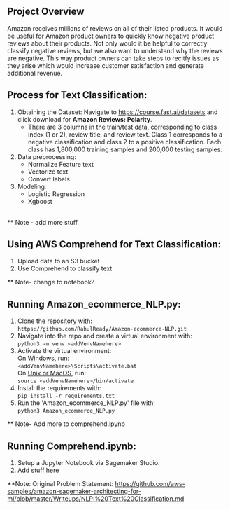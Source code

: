 ## Project Overview
Amazon receives millions of reviews on all of their listed products. It would be useful for Amazon product owners to quickly know negative product reviews about their products. Not only would it be helpful to correctly classify negative reviews, but we also want to understand why the reviews are negative. This way product owners can take steps to recitfy issues as they arise which would increase customer satisfaction and generate additional revenue. 

## **Process for Text Classification:**
1) Obtaining the Dataset: Navigate to https://course.fast.ai/datasets and click download for **Amazon Reviews: Polarity**. <br>
    * There are 3 columns in the train/test data, corresponding to class index (1 or 2), review title, and review text. Class 1 corresponds to a negative classification and class 2 to a positive classification. Each class has 1,800,000 training samples and 200,000 testing samples. 
2) Data preprocessing: 
    * Normalize Feature text
    * Vectorize text
    * Convert labels      
3) Modeling:
    * Logistic Regression
    * Xgboost

<br>
** Note - add more stuff 

## **Using AWS Comprehend for Text Classification:**
1) Upload data to an S3 bucket
2) Use Comprehend to classify text


** Note- change to notebook?
## **Running Amazon_ecommerce_NLP.py**:
1) Clone the repository with:<br> `https://github.com/RahulReady/Amazon-ecommerce-NLP.git`
2) Navigate into the repo and create a virtual environment with:<br> `python3 -m venv <addVenvNamehere>`
3) Activate the virtual environment: <br>
On <ins>Windows</ins>, run:<br>
    `<addVenvNamehere>\Scripts\activate.bat`
<br>On <ins>Unix or MacOS</ins>, run: <br>
    `source <addVenvNamehere>/bin/activate`
4) Install the requirements with:<br> `pip install -r requirements.txt`
4) Run the 'Amazon_ecommerce_NLP.py' file with: <br>
    `python3 Amazon_ecommerce_NLP.py`<br>

** Note- Add more to comprehend.ipynb
## **Running Comprehend.ipynb**:
1) Setup a Jupyter Notebook via Sagemaker Studio.
2) Add stuff here

**Note: Original Problem Statement: https://github.com/aws-samples/amazon-sagemaker-architecting-for-ml/blob/master/Writeups/NLP:%20Text%20Classification.md

